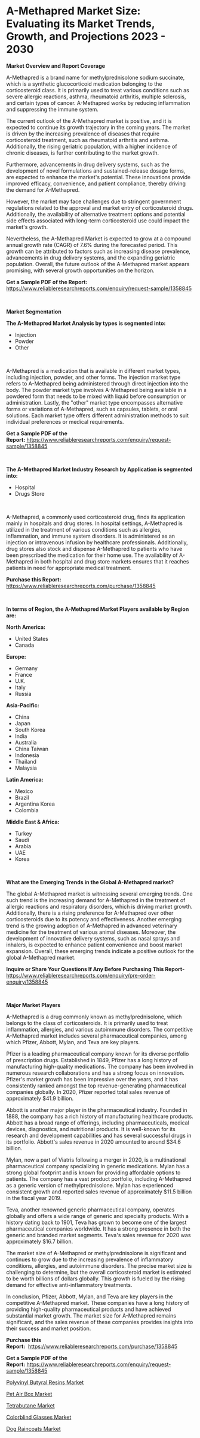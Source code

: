 <p><h1>A-Methapred Market Size: Evaluating its Market Trends, Growth, and Projections 2023 - 2030</h1></p><p><strong>Market Overview and Report Coverage</strong></p>
<p><p>A-Methapred is a brand name for methylprednisolone sodium succinate, which is a synthetic glucocorticoid medication belonging to the corticosteroid class. It is primarily used to treat various conditions such as severe allergic reactions, asthma, rheumatoid arthritis, multiple sclerosis, and certain types of cancer. A-Methapred works by reducing inflammation and suppressing the immune system.</p><p>The current outlook of the A-Methapred market is positive, and it is expected to continue its growth trajectory in the coming years. The market is driven by the increasing prevalence of diseases that require corticosteroid treatment, such as rheumatoid arthritis and asthma. Additionally, the rising geriatric population, with a higher incidence of chronic diseases, is further contributing to the market growth.</p><p>Furthermore, advancements in drug delivery systems, such as the development of novel formulations and sustained-release dosage forms, are expected to enhance the market's potential. These innovations provide improved efficacy, convenience, and patient compliance, thereby driving the demand for A-Methapred.</p><p>However, the market may face challenges due to stringent government regulations related to the approval and market entry of corticosteroid drugs. Additionally, the availability of alternative treatment options and potential side effects associated with long-term corticosteroid use could impact the market's growth.</p><p>Nevertheless, the A-Methapred Market is expected to grow at a compound annual growth rate (CAGR) of 7.6% during the forecasted period. This growth can be attributed to factors such as increasing disease prevalence, advancements in drug delivery systems, and the expanding geriatric population. Overall, the future outlook of the A-Methapred market appears promising, with several growth opportunities on the horizon.</p></p>
<p><strong>Get a Sample PDF of the Report:</strong> <a href="https://www.reliableresearchreports.com/enquiry/request-sample/1358845">https://www.reliableresearchreports.com/enquiry/request-sample/1358845</a></p>
<p>&nbsp;</p>
<p><strong>Market Segmentation</strong></p>
<p><strong>The A-Methapred Market Analysis by types is segmented into:</strong></p>
<p><ul><li>Injection</li><li>Powder</li><li>Other</li></ul></p>
<p>&nbsp;</p>
<p><p>A-Methapred is a medication that is available in different market types, including injection, powder, and other forms. The injection market type refers to A-Methapred being administered through direct injection into the body. The powder market type involves A-Methapred being available in a powdered form that needs to be mixed with liquid before consumption or administration. Lastly, the "other" market type encompasses alternative forms or variations of A-Methapred, such as capsules, tablets, or oral solutions. Each market type offers different administration methods to suit individual preferences or medical requirements.</p></p>
<p><strong>Get a Sample PDF of the Report:</strong>&nbsp;<a href="https://www.reliableresearchreports.com/enquiry/request-sample/1358845">https://www.reliableresearchreports.com/enquiry/request-sample/1358845</a></p>
<p>&nbsp;</p>
<p><strong>The A-Methapred Market Industry Research by Application is segmented into:</strong></p>
<p><ul><li>Hospital</li><li>Drugs Store</li></ul></p>
<p>&nbsp;</p>
<p><p>A-Methapred, a commonly used corticosteroid drug, finds its application mainly in hospitals and drug stores. In hospital settings, A-Methapred is utilized in the treatment of various conditions such as allergies, inflammation, and immune system disorders. It is administered as an injection or intravenous infusion by healthcare professionals. Additionally, drug stores also stock and dispense A-Methapred to patients who have been prescribed the medication for their home use. The availability of A-Methapred in both hospital and drug store markets ensures that it reaches patients in need for appropriate medical treatment.</p></p>
<p><strong>Purchase this Report:</strong>&nbsp; <a href="https://www.reliableresearchreports.com/purchase/1358845">https://www.reliableresearchreports.com/purchase/1358845</a></p>
<p>&nbsp;</p>
<p><strong>In terms of Region, the A-Methapred Market Players available by Region are:</strong></p>
<p>
    <p> <strong> North America: </strong>
        <ul>
            <li>United States</li>
            <li>Canada</li>
        </ul>
        </p> 
    <p> <strong> Europe: </strong>
        <ul>
            <li>Germany</li>
            <li>France</li>
            <li>U.K.</li>
            <li>Italy</li>
            <li>Russia</li>
        </ul>
        </p> 
    <p> <strong> Asia-Pacific: </strong>
        <ul>
            <li>China</li>
            <li>Japan</li>
            <li>South Korea</li>
            <li>India</li>
            <li>Australia</li>
            <li>China Taiwan</li>
            <li>Indonesia</li>
            <li>Thailand</li>
            <li>Malaysia</li>
        </ul>
        </p> 
    <p> <strong> Latin America: </strong>
        <ul>
            <li>Mexico</li>
            <li>Brazil</li>
            <li>Argentina Korea</li>
            <li>Colombia</li>
        </ul>
        </p> 
    <p> <strong> Middle East & Africa: </strong>
        <ul>
            <li>Turkey</li>
            <li>Saudi</li>
            <li>Arabia</li>
            <li>UAE</li>
            <li>Korea</li>
        </ul>
    </p>
    </p>
<p>&nbsp;</p>
<p><strong>What are the Emerging Trends in the Global A-Methapred market?</strong></p>
<p><p>The global A-Methapred market is witnessing several emerging trends. One such trend is the increasing demand for A-Methapred in the treatment of allergic reactions and respiratory disorders, which is driving market growth. Additionally, there is a rising preference for A-Methapred over other corticosteroids due to its potency and effectiveness. Another emerging trend is the growing adoption of A-Methapred in advanced veterinary medicine for the treatment of various animal diseases. Moreover, the development of innovative delivery systems, such as nasal sprays and inhalers, is expected to enhance patient convenience and boost market expansion. Overall, these emerging trends indicate a positive outlook for the global A-Methapred market.</p></p>
<p><strong>Inquire or Share Your Questions If Any Before Purchasing This Report</strong>- <a href="https://www.reliableresearchreports.com/enquiry/pre-order-enquiry/1358845">https://www.reliableresearchreports.com/enquiry/pre-order-enquiry/1358845</a></p>
<p>&nbsp;</p>
<p><strong>Major Market Players</strong></p>
<p><p>A-Methapred is a drug commonly known as methylprednisolone, which belongs to the class of corticosteroids. It is primarily used to treat inflammation, allergies, and various autoimmune disorders. The competitive A-Methapred market includes several pharmaceutical companies, among which Pfizer, Abbott, Mylan, and Teva are key players.</p><p>Pfizer is a leading pharmaceutical company known for its diverse portfolio of prescription drugs. Established in 1849, Pfizer has a long history of manufacturing high-quality medications. The company has been involved in numerous research collaborations and has a strong focus on innovation. Pfizer's market growth has been impressive over the years, and it has consistently ranked amongst the top revenue-generating pharmaceutical companies globally. In 2020, Pfizer reported total sales revenue of approximately $41.9 billion.</p><p>Abbott is another major player in the pharmaceutical industry. Founded in 1888, the company has a rich history of manufacturing healthcare products. Abbott has a broad range of offerings, including pharmaceuticals, medical devices, diagnostics, and nutritional products. It is well-known for its research and development capabilities and has several successful drugs in its portfolio. Abbott's sales revenue in 2020 amounted to around $34.6 billion.</p><p>Mylan, now a part of Viatris following a merger in 2020, is a multinational pharmaceutical company specializing in generic medications. Mylan has a strong global footprint and is known for providing affordable options to patients. The company has a vast product portfolio, including A-Methapred as a generic version of methylprednisolone. Mylan has experienced consistent growth and reported sales revenue of approximately $11.5 billion in the fiscal year 2019.</p><p>Teva, another renowned generic pharmaceutical company, operates globally and offers a wide range of generic and specialty products. With a history dating back to 1901, Teva has grown to become one of the largest pharmaceutical companies worldwide. It has a strong presence in both the generic and branded market segments. Teva's sales revenue for 2020 was approximately $16.7 billion.</p><p>The market size of A-Methapred or methylprednisolone is significant and continues to grow due to the increasing prevalence of inflammatory conditions, allergies, and autoimmune disorders. The precise market size is challenging to determine, but the overall corticosteroid market is estimated to be worth billions of dollars globally. This growth is fueled by the rising demand for effective anti-inflammatory treatments.</p><p>In conclusion, Pfizer, Abbott, Mylan, and Teva are key players in the competitive A-Methapred market. These companies have a long history of providing high-quality pharmaceutical products and have achieved substantial market growth. The market size for A-Methapred remains significant, and the sales revenue of these companies provides insights into their success and market position.</p></p>
<p><strong>Purchase this Report:</strong>&nbsp;&nbsp;<a href="https://www.reliableresearchreports.com/purchase/1358845">https://www.reliableresearchreports.com/purchase/1358845</a></p>
<p></p>
<p><strong>Get a Sample PDF of the Report:</strong>&nbsp;<a href="https://www.reliableresearchreports.com/enquiry/request-sample/1358845">https://www.reliableresearchreports.com/enquiry/request-sample/1358845</a></p>
<p><p><a href="https://medium.com/@ginoschmitt/polyvinyl-butyral-resins-market-size-growth-forecast-2023-2030-017d8adc1f87">Polyvinyl Butyral Resins Market</a></p><p><a href="https://www.linkedin.com/pulse/pet-air-box-market-challenges-opportunities-growth-drivers-zrede/">Pet Air Box Market</a></p><p><a href="https://medium.com/@isomjohnson/tetrabutane-market-size-growth-forecast-2023-2030-de4fc7e82b96">Tetrabutane Market</a></p><p><a href="https://www.linkedin.com/pulse/colorblind-glasses-market-share-amp-new-trends-analysis-report-zoole/">Colorblind Glasses Market</a></p><p><a href="https://www.linkedin.com/pulse/decoding-dog-raincoats-market-deep-dive-latest-trends-segmentation-fhkve/">Dog Raincoats Market</a></p></p>